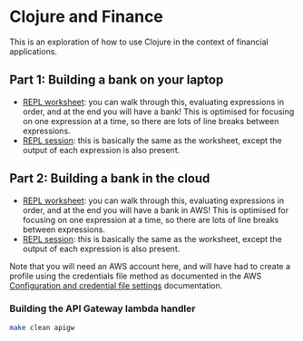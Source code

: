# Clojure and Finance

This is an exploration of how to use Clojure in the context of financial
applications.

## Part 1: Building a bank on your laptop

- [REPL worksheet](src/kth_clj_finance/banking.clj): you can walk through this,
  evaluating expressions in order, and at the end you will have a bank! This is
  optimised for focusing on one expression at a time, so there are lots of
  line breaks between expressions.
- [REPL session](src/kth_clj_finance/local.clj): this is basically the same as
  the worksheet, except the output of each expression is also present. 

## Part 2: Building a bank in the cloud

- [REPL worksheet](src/kth_clj_finance/clouds.clj): you can walk through this,
  evaluating expressions in order, and at the end you will have a bank in AWS!
  This is optimised for focusing on one expression at a time, so there are lots
  of line breaks between expressions.
- [REPL session](src/kth_clj_finance/aws.clj): this is basically the same as
  the worksheet, except the output of each expression is also present. 

Note that you will need an AWS account here, and will have had to create a
profile using the credentials file method as documented in the AWS
[Configuration and credential file
settings](https://docs.aws.amazon.com/cli/latest/userguide/cli-configure-files.html)
documentation.

### Building the API Gateway lambda handler

``` sh
make clean apigw
```

